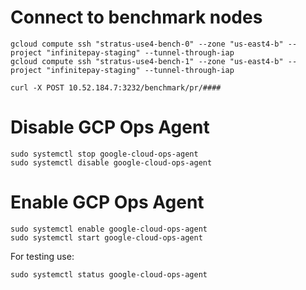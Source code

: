 # Connect to benchmark nodes

```shell
gcloud compute ssh "stratus-use4-bench-0" --zone "us-east4-b" --project "infinitepay-staging" --tunnel-through-iap
gcloud compute ssh "stratus-use4-bench-1" --zone "us-east4-b" --project "infinitepay-staging" --tunnel-through-iap
```

```shell
curl -X POST 10.52.184.7:3232/benchmark/pr/####
```

# Disable GCP Ops Agent

```shell
sudo systemctl stop google-cloud-ops-agent
sudo systemctl disable google-cloud-ops-agent
```

# Enable GCP Ops Agent

```shell
sudo systemctl enable google-cloud-ops-agent
sudo systemctl start google-cloud-ops-agent
```

For testing use:

```shell
sudo systemctl status google-cloud-ops-agent
```